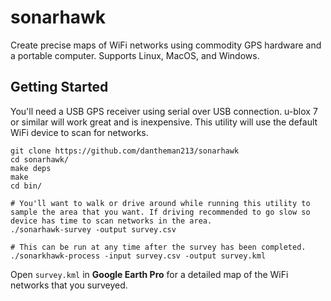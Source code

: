 # sonarhawk

Create precise maps of WiFi networks using commodity GPS hardware and a portable computer. Supports Linux, MacOS, and Windows.

## Getting Started

You'll need a USB GPS receiver using serial over USB connection. u-blox 7 or similar will work great and is inexpensive. This utility will use the default WiFi device to scan for networks. 

```
git clone https://github.com/dantheman213/sonarhawk
cd sonarhawk/
make deps
make
cd bin/

# You'll want to walk or drive around while running this utility to sample the area that you want. If driving recommended to go slow so device has time to scan networks in the area.
./sonarhawk-survey -output survey.csv

# This can be run at any time after the survey has been completed.
./sonarkhawk-process -input survey.csv -output survey.kml
```

Open `survey.kml` in **Google Earth Pro** for a detailed map of the WiFi networks that you surveyed.
